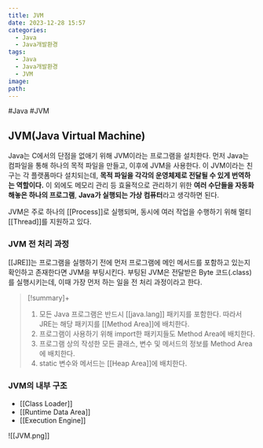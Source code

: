 ```yaml
---
title: JVM
date: 2023-12-28 15:57
categories:
  - Java
  - Java개발환경
tags:
  - Java
  - Java개발환경
  - JVM
image: 
path:
---
```

#Java #JVM 

## JVM(Java Virtual Machine)
Java는 C에서의 단점을 없애기 위해 JVM이라는 프로그램을 설치한다. 먼저 Java는 컴파일을 통해 하나의 목적 파일을 만들고, 이후에 JVM을 사용한다. 이 JVM이라는 친구는 각 플랫폼마다 설치되는데, **목적 파일을 각각의 운영체제로 전달될 수 있게 번역하는 역할이다.** 이 외에도 메모리 관리 등 효율적으로 관리하기 위한 **여러 수단들을 자동화해놓은 하나의 프로그램**, **Java가 실행되는 가상 컴퓨터**라고 생각하면 된다.

JVM은 주로 하나의 [[Process]]로 실행되며, 동시에 여러 작업을 수행하기 위해 멀티 [[Thread]]를 지원하고 있다.

### JVM 전 처리 과정
[[JRE]]는 프로그램을 실행하기 전에 먼저 프로그램에 메인 메서드를 포함하고 있는지 확인하고 존재한다면 JVM을 부팅시킨다. 부팅된 JVM은 전달받은 Byte 코드(.class)를 실행시키는데, 이때 가장 먼저 하는 일을 전 처리 과정이라고 한다.

> [!summary]+ 
> 1. 모든 Java 프로그램은 반드시 [[java.lang]] 패키지를 포함한다. 따라서 JRE는 해당 패키지를 [[Method Area]]에 배치한다.
> 2. 프로그램이 사용하기 위해 import한 패키지들도 Method Area에 배치한다.
> 3. 프로그램 상의 작성한 모든 클래스, 변수 및 메서드의 정보를 Method Area에 배치한다.
> 4. static 변수와 메서드는 [[Heap Area]]에 배치한다.

### JVM의 내부 구조
+ [[Class Loader]]
+ [[Runtime Data Area]]
+ [[Execution Engine]]

![[JVM.png]]

